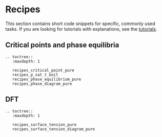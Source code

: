 # Recipes

This section contains short code snippets for specific, commonly used tasks.
If you are looking for tutorials with explanations, see the [tutorials](/tutorials/index).

## Critical points and phase equilibria

```{eval-rst}
.. toctree::
   :maxdepth: 1

   recipes_critical_point_pure
   recipes_p_sat_t_boil
   recipes_phase_equilibrium_pure
   recipes_phase_diagram_pure
```

## DFT

```{eval-rst}
.. toctree::
   :maxdepth: 1

   recipes_surface_tension_pure
   recipes_surface_tension_diagram_pure
```
